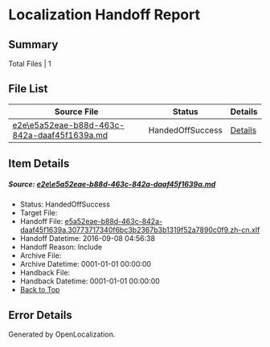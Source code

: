 # <a name='report-top'></a> Localization Handoff Report

## Summary
 Total Files | 1

## File List
 Source File | Status | Details 
 ----------- | ------ | ------- 
 [e2e\e5a52eae-b88d-463c-842a-daaf45f1639a.md](https://github.com/OpenLocalizationTestOrg/ol-test0/blob/23b4adca4291465f1a3c728706d797fce0ce1c66/e2e/e5a52eae-b88d-463c-842a-daaf45f1639a.md) | HandedOffSuccess | [Details](#df7724fac2a07b3d7982e857b7b76468d65eeecc7)

## Item Details
##### <a name='df7724fac2a07b3d7982e857b7b76468d65eeecc7'></a> Source: [e2e\e5a52eae-b88d-463c-842a-daaf45f1639a.md](https://github.com/OpenLocalizationTestOrg/ol-test0/blob/23b4adca4291465f1a3c728706d797fce0ce1c66/e2e/e5a52eae-b88d-463c-842a-daaf45f1639a.md)
* Status: HandedOffSuccess
* Target File: 
* Handoff File: [e5a52eae-b88d-463c-842a-daaf45f1639a.30773717340f6bc3b2367b3b1319f52a7890c0f9.zh-cn.xlf](https://github.com/OpenLocalizationTestOrg/ol-test0-handoff/blob/d17525645a5558b752c98adfc3db5f31a51cd292/ol-handoff/OpenLocalizationTestOrg/ol-test0-zhcn/ci/ht/e5a52eae-b88d-463c-842a-daaf45f1639a.30773717340f6bc3b2367b3b1319f52a7890c0f9.zh-cn.xlf)
* Handoff Datetime: 2016-09-08 04:56:38
* Handoff Reason: Include
* Archive File: 
* Archive Datetime: 0001-01-01 00:00:00
* Handback File: 
* Handback Datetime: 0001-01-01 00:00:00
* [Back to Top](#report-top)


## Error Details

Generated by OpenLocalization.
